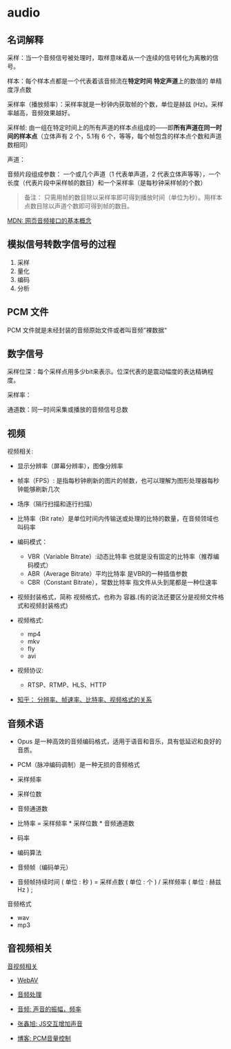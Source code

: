 # audio

## 名词解释
采样：当一个音频信号被处理时，取样意味着从一个连续的信号转化为离散的信号。

样本：每个样本点都是一个代表着该音频流在**特定时间** **特定声道**上的数值的 单精度浮点数

采样率（播放频率）：采样率就是一秒钟内获取帧的个数，单位是赫兹 (Hz)。采样率越高，音频效果越好。

采样帧: 由一组在特定时间上的所有声道的样本点组成的——即**所有声道在同一时间的样本点**（立体声有 2 个，5.1有 6 个，等等，每个帧包含的样本点个数和声道数相同）

声道：

音频片段组成参数： 一个或几个声道（1 代表单声道，2 代表立体声等等），一个长度（代表片段中采样帧的数目）和一个采样率（是每秒钟采样帧的个数）

> 备注： 只需用帧的数目除以采样率即可得到播放时间（单位为秒）。用样本点数目除以声道个数即可得到帧的数目。

[MDN: 网页音频接口的基本概念](https://developer.mozilla.org/zh-CN/docs/Web/API/Web_Audio_API/Basic_concepts_behind_Web_Audio_API)


## 模拟信号转数字信号的过程
1. 采样
2. 量化
3. 编码
4. 分析


## PCM 文件
PCM 文件就是未经封装的音频原始文件或者叫音频”裸数据“


## 数字信号
采样位深：每个采样点用多少bit来表示。位深代表的是震动幅度的表达精确程度。

采样率：

通道数：同一时间采集或播放的音频信号总数

## 视频
视频相关:
- 显示分辨率（屏幕分辨率），图像分辨率
- 帧率（FPS）: 是指每秒钟刷新的图片的帧数，也可以理解为图形处理器每秒钟能够刷新几次
- 场序（隔行扫描和逐行扫描）
- 比特率（Bit rate）是单位时间内传输送或处理的比特的数量，在音频领域也叫码率
- 编码模式： 
    - VBR（Variable Bitrate）:动态比特率 也就是没有固定的比特率（推荐编码模式）
    - ABR（Average Bitrate）平均比特率 是VBR的一种插值参数
    - CBR（Constant Bitrate），常数比特率 指文件从头到尾都是一种位速率

- 视频封装格式，简称 视频格式，也称为 容器.(有的说法还要区分是视频文件格式和视频封装格式)

- 视频格式:
    - mp4
    - mkv
    - fly
    - avi

- 视频协议:
    - RTSP、RTMP、HLS、HTTP



- [知乎： 分辨率、帧速率、比特率、视频格式的关系](https://zhuanlan.zhihu.com/p/60868555)


## 音频术语
- Opus 是一种高效的音频编码格式，适用于语音和音乐，具有低延迟和良好的音质。
- PCM（脉冲编码调制）是一种无损的音频格式

- 采样频率
- 采样位数
- 音频通道数
- 比特率 = 采样频率 * 采样位数 * 音频通道数
- 码率
- 编码算法
- 音频帧（编码单元）
- 音频帧持续时间 ( 单位 : 秒 ) = 采样点数 ( 单位 : 个 ) / 采样频率 ( 单位 : 赫兹 Hz ) ;

音频格式
- wav
- mp3

## 音视频相关
[音视频相关](https://hughfenghen.github.io/posts/2023/07/31/webav-3-create-video/)

- [WebAV](https://bilibili.github.io/WebAV/demo/2_1-concat-video)

- [音频处理](https://hughfenghen.github.io/posts/2024/10/28/webav-video-editor/)

- [音频: 声音的振幅，频率](https://pudding.cool/2018/02/waveforms/)

- [张鑫旭: JS交互增加声音](https://www.zhangxinxu.com/wordpress/2017/06/html5-web-audio-api-js-ux-voice/)

- [博客: PCM音量控制](https://blog.jianchihu.net/pcm-volume-control.html)
